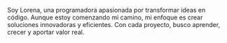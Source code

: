 Soy Lorena, una programadora apasionada por transformar ideas en código. Aunque estoy comenzando mi camino, mi enfoque es crear soluciones innovadoras y eficientes. Con cada proyecto, busco aprender, crecer y aportar valor real.
